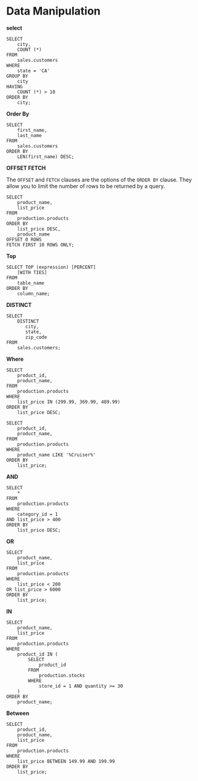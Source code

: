 # Data Manipulation

**select**

```text
SELECT
    city,
    COUNT (*)
FROM
    sales.customers
WHERE
    state = 'CA'
GROUP BY
    city
HAVING
    COUNT (*) > 10
ORDER BY
    city;
```

**Order By**

```text
SELECT
    first_name,
    last_name
FROM
    sales.customers
ORDER BY
    LEN(first_name) DESC;
```

**OFFSET FETCH**

The `OFFSET` and `FETCH` clauses are the options of the `ORDER BY` clause. They allow you to limit the number of rows to be returned by a query.

```text
SELECT
    product_name,
    list_price
FROM
    production.products
ORDER BY
    list_price DESC,
    product_name 
OFFSET 0 ROWS 
FETCH FIRST 10 ROWS ONLY;
```

**Top**

```text
SELECT TOP (expression) [PERCENT]
    [WITH TIES]
FROM 
    table_name
ORDER BY 
    column_name;
```

**DISTINCT**

```text
SELECT 
    DISTINCT 
       city, 
       state, 
       zip_code
FROM 
    sales.customers;
```

**Where**

```text
SELECT
    product_id,
    product_name,
FROM
    production.products
WHERE
    list_price IN (299.99, 369.99, 489.99)
ORDER BY
    list_price DESC;
```

```text
SELECT
    product_id,
    product_name,
FROM
    production.products
WHERE
    product_name LIKE '%Cruiser%'
ORDER BY
    list_price;
```

**AND**

```text
SELECT
    *
FROM
    production.products
WHERE
    category_id = 1
AND list_price > 400
ORDER BY
    list_price DESC;
```

**OR**

```text
SELECT
    product_name,
    list_price
FROM
    production.products
WHERE
    list_price < 200
OR list_price > 6000
ORDER BY
    list_price;
```

**IN**

```text
SELECT
    product_name,
    list_price
FROM
    production.products
WHERE
    product_id IN (
        SELECT
            product_id
        FROM
            production.stocks
        WHERE
            store_id = 1 AND quantity >= 30
    )
ORDER BY
    product_name;
```

**Between**

```text
SELECT
    product_id,
    product_name,
    list_price
FROM
    production.products
WHERE
    list_price BETWEEN 149.99 AND 199.99
ORDER BY
    list_price;
```

